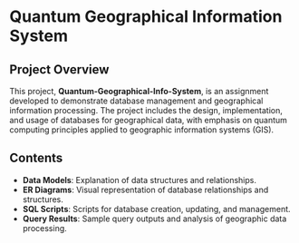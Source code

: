 # Quantum Geographical Information System

## Project Overview
This project, **Quantum-Geographical-Info-System**, is an assignment developed to demonstrate database management and geographical information processing. The project includes the design, implementation, and usage of databases for geographical data, with emphasis on quantum computing principles applied to geographic information systems (GIS).

## Contents
- **Data Models**: Explanation of data structures and relationships.
- **ER Diagrams**: Visual representation of database relationships and structures.
- **SQL Scripts**: Scripts for database creation, updating, and management.
- **Query Results**: Sample query outputs and analysis of geographic data processing.
